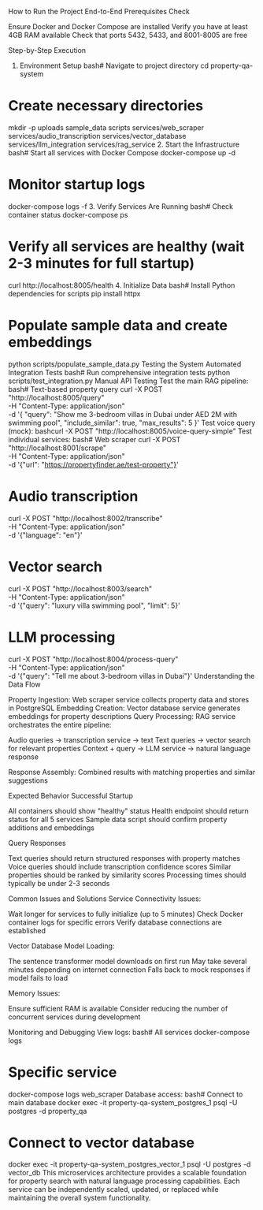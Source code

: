 How to Run the Project End-to-End
Prerequisites Check

Ensure Docker and Docker Compose are installed
Verify you have at least 4GB RAM available
Check that ports 5432, 5433, and 8001-8005 are free

Step-by-Step Execution
1. Environment Setup
bash# Navigate to project directory
cd property-qa-system

# Create necessary directories
mkdir -p uploads sample_data scripts services/web_scraper services/audio_transcription services/vector_database services/llm_integration services/rag_service
2. Start the Infrastructure
bash# Start all services with Docker Compose
docker-compose up -d

# Monitor startup logs
docker-compose logs -f
3. Verify Services Are Running
bash# Check container status
docker-compose ps

# Verify all services are healthy (wait 2-3 minutes for full startup)
curl http://localhost:8005/health
4. Initialize Data
bash# Install Python dependencies for scripts
pip install httpx

# Populate sample data and create embeddings
python scripts/populate_sample_data.py
Testing the System
Automated Integration Tests
bash# Run comprehensive integration tests
python scripts/test_integration.py
Manual API Testing
Test the main RAG pipeline:
bash# Text-based property query
curl -X POST "http://localhost:8005/query" \
  -H "Content-Type: application/json" \
  -d '{
    "query": "Show me 3-bedroom villas in Dubai under AED 2M with swimming pool",
    "include_similar": true,
    "max_results": 5
  }'
Test voice query (mock):
bashcurl -X POST "http://localhost:8005/voice-query-simple"
Test individual services:
bash# Web scraper
curl -X POST "http://localhost:8001/scrape" \
  -H "Content-Type: application/json" \
  -d '{"url": "https://propertyfinder.ae/test-property"}'

# Audio transcription
curl -X POST "http://localhost:8002/transcribe" \
  -H "Content-Type: application/json" \
  -d '{"language": "en"}'

# Vector search
curl -X POST "http://localhost:8003/search" \
  -H "Content-Type: application/json" \
  -d '{"query": "luxury villa swimming pool", "limit": 5}'

# LLM processing
curl -X POST "http://localhost:8004/process-query" \
  -H "Content-Type: application/json" \
  -d '{"query": "Tell me about 3-bedroom villas in Dubai"}'
Understanding the Data Flow

Property Ingestion: Web scraper service collects property data and stores in PostgreSQL
Embedding Creation: Vector database service generates embeddings for property descriptions
Query Processing: RAG service orchestrates the entire pipeline:

Audio queries → transcription service → text
Text queries → vector search for relevant properties
Context + query → LLM service → natural language response


Response Assembly: Combined results with matching properties and similar suggestions

Expected Behavior
Successful Startup

All containers should show "healthy" status
Health endpoint should return status for all 5 services
Sample data script should confirm property additions and embeddings

Query Responses

Text queries should return structured responses with property matches
Voice queries should include transcription confidence scores
Similar properties should be ranked by similarity scores
Processing times should typically be under 2-3 seconds

Common Issues and Solutions
Service Connectivity Issues:

Wait longer for services to fully initialize (up to 5 minutes)
Check Docker container logs for specific errors
Verify database connections are established

Vector Database Model Loading:

The sentence transformer model downloads on first run
May take several minutes depending on internet connection
Falls back to mock responses if model fails to load

Memory Issues:

Ensure sufficient RAM is available
Consider reducing the number of concurrent services during development

Monitoring and Debugging
View logs:
bash# All services
docker-compose logs

# Specific service
docker-compose logs web_scraper
Database access:
bash# Connect to main database
docker exec -it property-qa-system_postgres_1 psql -U postgres -d property_qa

# Connect to vector database
docker exec -it property-qa-system_postgres_vector_1 psql -U postgres -d vector_db
This microservices architecture provides a scalable foundation for property search with natural language processing capabilities. Each service can be independently scaled, updated, or replaced while maintaining the overall system functionality.